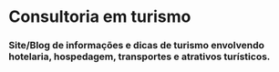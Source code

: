 # Consultoria em turismo
### Site/Blog de informações e dicas de turismo envolvendo hotelaria, hospedagem, transportes e atrativos turísticos.
